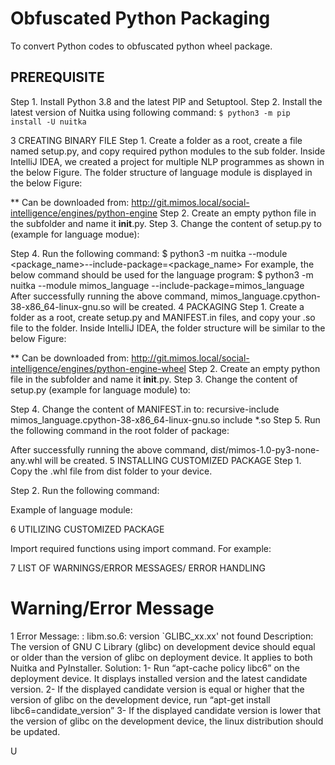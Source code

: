 # Obfuscated Python Packaging
To convert Python codes to obfuscated python wheel package.
 
##	PREREQUISITE
Step 1. Install Python 3.8 and the latest PIP and Setuptool.
Step 2. Install the latest version of Nuitka using following command:
`$ python3 -m pip install -U nuitka`

3	CREATING BINARY FILE
Step 1. Create a folder as a root, create a file named setup.py, and copy required python modules to the sub folder. Inside IntelliJ IDEA, we created a project for multiple NLP programmes as shown in the below Figure. The folder structure of language module is displayed in the below Figure:
 
** Can be downloaded from: http://git.mimos.local/social-intelligence/engines/python-engine
Step 2. Create an empty python file in the subfolder and name it __init__.py.
Step 3. Change the content of setup.py to (example for language modue):

Step 4. Run the following command:
$ python3 -m nuitka --module <package_name>--include-package=<package_name>
For example, the below command should be used for the language program:
$ python3 -m nuitka --module mimos_language --include-package=mimos_language
After successfully running the above command, mimos_language.cpython-38-x86_64-linux-gnu.so will be created.
4	PACKAGING
Step 1. Create a folder as a root, create setup.py and MANIFEST.in files, and copy your .so file to the folder. Inside IntelliJ IDEA, the folder structure will be similar to the below Figure:
 
** Can be downloaded from: http://git.mimos.local/social-intelligence/engines/python-engine-wheel
Step 2. Create an empty python file in the subfolder and name it __init__.py.
Step 3. Change the content of setup.py (example for language module) to:

Step 4. Change the content of  MANIFEST.in to:
recursive-include mimos_language.cpython-38-x86_64-linux-gnu.so
include *.so
Step 5. Run the following command  in the  root folder of package:

After successfully running the above command, dist/mimos-1.0-py3-none-any.whl will be created.
5	INSTALLING CUSTOMIZED PACKAGE
Step 1. Copy the .whl file from dist folder to your device. 

Step 2.  Run the following command:

 

Example of language module: 
  
6	UTILIZING CUSTOMIZED PACKAGE


Import required functions using import command. For example:


7	LIST OF WARNINGS/ERROR MESSAGES/
ERROR HANDLING
#	Warning/Error Message
1	Error Message:     : libm.so.6: version `GLIBC_xx.xx' not found
	Description:	The version of GNU C Library (glibc) on development device should equal or older than the version of glibc on deployment device. It applies to both Nuitka and PyInstaller.
	Solution:	1-	Run “apt-cache policy libc6” on the deployment device. It displays installed version and the latest candidate version.
2-	If the displayed candidate version is equal or higher that the version of glibc on the development device, run “apt-get install libc6=candidate_version”
3-	If the displayed candidate version is lower that the version of glibc on the development device, the linux distribution should be updated.
	



U

